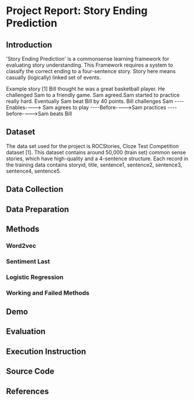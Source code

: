 # Project Report: Story Ending Prediction
## Introduction
'Story Ending Prediction' is a commonsense learning framework for evaluating story understanding. This Framework requires a system to classify the correct ending to a four-sentence story. Story here means casually (logically) linked set of events.


Example story [1]
Bill thought he was a great basketball player. He challenged Sam to a friendly game. Sam agreed.Sam started to practice really hard. Eventually Sam beat Bill by 40 points.
Bill challenges Sam ----Enables----> Sam agrees to play ----Before---->Sam practices ----before---->Sam beats Bill
## Dataset
The data set used for the project is ROCStories, Cloze Test Competition dataset [1]. This dataset contains around 50,000 (train set) common sense stories, which have high-quality and a 4-sentence structure. Each record in the training data contains storyid, title, sentence1, sentence2, sentence3, sentence4, sentence5.
## Data Collection
## Data Preparation
## Methods
### Word2vec
### Sentiment Last
### Logistic Regression
### Working and Failed Methods
## Demo
## Evaluation
## Execution Instruction
## Source Code
## References

